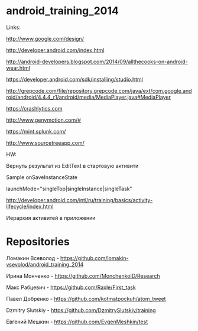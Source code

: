 android_training_2014
=====================

Links:

http://www.google.com/design/

http://developer.android.com/index.html

http://android-developers.blogspot.com/2014/09/allthecooks-on-android-wear.html

https://developer.android.com/sdk/installing/studio.html

http://grepcode.com/file/repository.grepcode.com/java/ext/com.google.android/android/4.4.4_r1/android/media/MediaPlayer.java#MediaPlayer

https://crashlytics.com

http://www.genymotion.com/#

https://mint.splunk.com/

http://www.sourcetreeapp.com/


HW:

Вернуть результат из EditText в стартовую активити

Sample onSaveInstanceState

launchMode="singleTop|singleInstance|singleTask"

http://developer.android.com/intl/ru/training/basics/activity-lifecycle/index.html

Иерархия активитей в приложении


Repositories
============

Ломакин Всеволод - https://github.com/lomakin-vsevolod/android_training_2014

Ирина Монченко - https://github.com/MonchenkoID/Research

Макс Рабцевич - https://github.com/Raxle/First_task

Павел Добренко - https://github.com/kotmatpockuh/atom_tweet

Dzmitry Slutskiy - https://github.com/DzmitrySlutskiy/training

Евгений Мешкин   -   https://github.com/EvgenMeshkin/test



